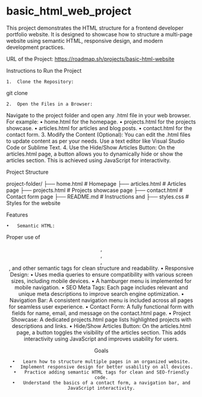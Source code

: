# basic_html_web_project

This project demonstrates the HTML structure for a frontend developer portfolio website. It is designed to showcase how to structure a multi-page website using semantic HTML, responsive design, and modern development practices.

URL of the Project: https://roadmap.sh/projects/basic-html-website 

Instructions to Run the Project

	1.	Clone the Repository:

git clone <repository-url>


	2.	Open the Files in a Browser:
Navigate to the project folder and open any .html file in your web browser. For example:
	•	home.html for the homepage.
	•	projects.html for the projects showcase.
	•	articles.html for articles and blog posts.
	•	contact.html for the contact form.
	3.	Modify the Content (Optional):
You can edit the .html files to update content as per your needs. Use a text editor like Visual Studio Code or Sublime Text.
	4.	Use the Hide/Show Articles Button:
On the articles.html page, a button allows you to dynamically hide or show the articles section. This is achieved using JavaScript for interactivity.

Project Structure

project-folder/
├── home.html       # Homepage
├── articles.html   # Articles page
├── projects.html   # Projects showcase page
├── contact.html    # Contact form page
├── README.md       # Instructions and 
├── styles.css      # Styles for the website

Features

	•	Semantic HTML:
Proper use of <header>, <main>, <section>, <footer>, and other semantic tags for clean structure and readability.
	•	Responsive Design:
	•	Uses media queries to ensure compatibility with various screen sizes, including mobile devices.
	•	A hamburger menu is implemented for mobile navigation.
	•	SEO Meta Tags:
Each page includes relevant and unique meta descriptions to improve search engine optimization.
	•	Navigation Bar:
A consistent navigation menu is included across all pages for seamless user experience.
	•	Contact Form:
A fully functional form with fields for name, email, and message on the contact.html page.
	•	Project Showcase:
A dedicated projects.html page lists highlighted projects with descriptions and links.
	•	Hide/Show Articles Button:
On the articles.html page, a button toggles the visibility of the articles section. This adds interactivity using JavaScript and improves usability for users.

Goals

	•	Learn how to structure multiple pages in an organized website.
	•	Implement responsive design for better usability on all devices.
	•	Practice adding semantic HTML tags for clean and SEO-friendly code.
	•	Understand the basics of a contact form, a navigation bar, and JavaScript interactivity.
